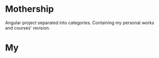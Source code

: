 # Mothership
Angular project separated into categories. Containing my personal works and courses' revision.

# My

